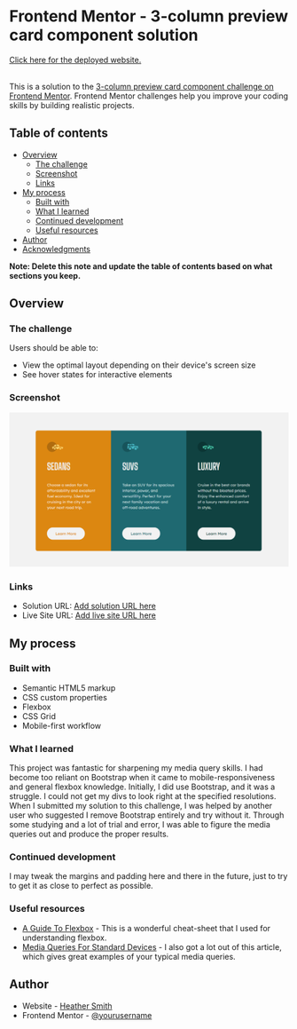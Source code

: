 # Frontend Mentor - 3-column preview card component solution

[Click here for the deployed website.](https://sorengrey.github.io/3-column-preview-cards/)
<br>
<br>

This is a solution to the [3-column preview card component challenge on Frontend Mentor](https://www.frontendmentor.io/challenges/3column-preview-card-component-pH92eAR2-). Frontend Mentor challenges help you improve your coding skills by building realistic projects. 

## Table of contents

- [Overview](#overview)
  - [The challenge](#the-challenge)
  - [Screenshot](#screenshot)
  - [Links](#links)
- [My process](#my-process)
  - [Built with](#built-with)
  - [What I learned](#what-i-learned)
  - [Continued development](#continued-development)
  - [Useful resources](#useful-resources)
- [Author](#author)
- [Acknowledgments](#acknowledgments)

**Note: Delete this note and update the table of contents based on what sections you keep.**

## Overview

### The challenge

Users should be able to:

- View the optimal layout depending on their device's screen size
- See hover states for interactive elements

### Screenshot

![screenshot of three cards](./images/screenshot.png?raw=true "screenshot of website")

### Links

- Solution URL: [Add solution URL here](https://your-solution-url.com)
- Live Site URL: [Add live site URL here](https://your-live-site-url.com)

## My process

### Built with

- Semantic HTML5 markup
- CSS custom properties
- Flexbox
- CSS Grid
- Mobile-first workflow

### What I learned

This project was fantastic for sharpening my media query skills. I had become too reliant on Bootstrap when it came to mobile-responsiveness and general flexbox knowledge. Initially, I did use Bootstrap, and it was a struggle. I could not get my divs to look right at the specified resolutions. When I submitted my solution to this challenge, I was helped by another user who suggested I remove Bootstrap entirely and try without it. Through some studying and a lot of trial and error, I was able to figure the media queries out and produce the proper results.

### Continued development

I may tweak the margins and padding here and there in the future, just to try to get it as close to perfect as possible.

### Useful resources

- [A Guide To Flexbox](https://css-tricks.com/snippets/css/a-guide-to-flexbox/) - This is a wonderful cheat-sheet that I used for understanding flexbox.
- [Media Queries For Standard Devices](https://css-tricks.com/snippets/css/media-queries-for-standard-devices/) - I also got a lot out of this article, which gives great examples of your typical media queries.

## Author

- Website - [Heather Smith](https://sorengrey.github.io/portfolio-updated/)
- Frontend Mentor - [@yourusername](https://www.frontendmentor.io/profile/sorengrey)
